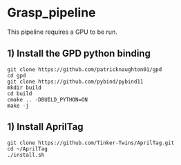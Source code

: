 # Grasp_pipeline
<a name="Install the GPD python binding"></a>
This pipeline requires a GPU to be run.
## 1) Install the GPD python binding
```
git clone https://github.com/patricknaughton01/gpd  
cd gpd
git clone https://github.com/pybind/pybind11
mkdir build
cd build
cmake .. -DBUILD_PYTHON=ON
make -j
```
<a name="Install AprilTag"></a>
## 1) Install AprilTag
```
git clone https://github.com/Tinker-Twins/AprilTag.git
cd ~/AprilTag
./install.sh
```
